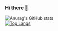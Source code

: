 ### Hi there 👋

![Anurag's GitHub stats](https://github-readme-stats.vercel.app/api?username=loensh&count_private=true&show_icons=true)<br>
[![Top Langs](https://github-readme-stats.vercel.app/api/top-langs/?username=loensh&layout=compact)](https://github.com/anuraghazra/github-readme-stats)<br>
